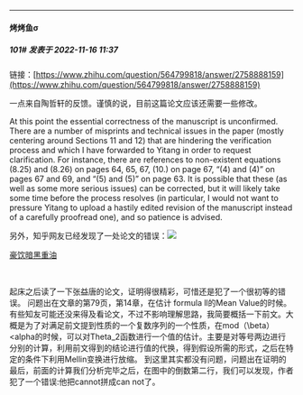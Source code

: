 

*****

####  烤烤鱼σ  
##### 101#       发表于 2022-11-16 11:37

链接：[https://www.zhihu.com/question/564799818/answer/2758888159](https://www.zhihu.com/question/564799818/answer/2758888159)

一点来自陶哲轩的反馈。谨慎的说，目前这篇论文应该还需要一些修改。

At this point the essential correctness of the manuscript is unconfirmed. There are a number of misprints and technical issues in the paper (mostly centering around Sections 11 and 12) that are hindering the verification process and which I have forwarded to Yitang in order to request clarification. For instance, there are references to non-existent equations (8.25) and (8.26) on pages 64, 65, 67, (10.) on page 67, “(4) and (4)” on pages 67 and 69, and “(5) and (5)” on page 63. It is possible that these (as well as some more serious issues) can be corrected, but it will likely take some time before the process resolves (in particular, I would not want to pressure Yitang to upload a hastily edited revision of the manuscript instead of a carefully proofread one), and so patience is advised.

另外，知乎网友已经发现了一处论文的错误：<img src="https://static.saraba1st.com/image/smiley/face2017/031.png" referrerpolicy="no-referrer">

[豪饮暗黑重油](https://www.zhihu.com/people/ltc-34-74)

​

起床之后读了一下张益唐的论文，证明得很精彩，可惜还是犯了一个很初等的错误。
问题出在文章的第79页，第14章，在估计 formula ll的Mean Value的时候。有些知友可能还没来得及看论文，不过不影响理解思路，我简要概括一下前文。大概是为了对满足前文提到性质的一个复数序列的一个性质，在mod（\beta）&lt;alpha的时候，可以对Theta_2函数进行一个值的估计。主要是对等号两边进行分别的计算，利用前文得到的结论进行值的代换，得到假设所需的形式，之后在特定的条件下利用Mellin变换进行放缩。
到这里其实都没有问题，问题出在证明的最后，前面的计算我们分析完毕之后，在图中的倒数第二行，我们可以发现，作者犯了一个错误:他把cannot拼成can not了。

